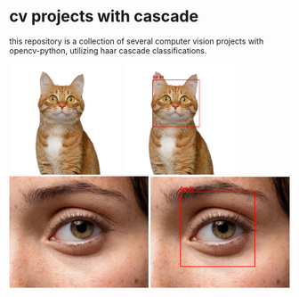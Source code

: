 # cv projects with cascade

this repository is a collection of several computer vision projects with opencv-python, utilizing haar cascade classifications.

<img src='assets/cats1.jpg' width=200>
<img src='output/cat1output.png' width=200>
<br />
<img src='assets/eyes2.jpg' width=250>
<img src='output/eyes2output.png' width=250>
